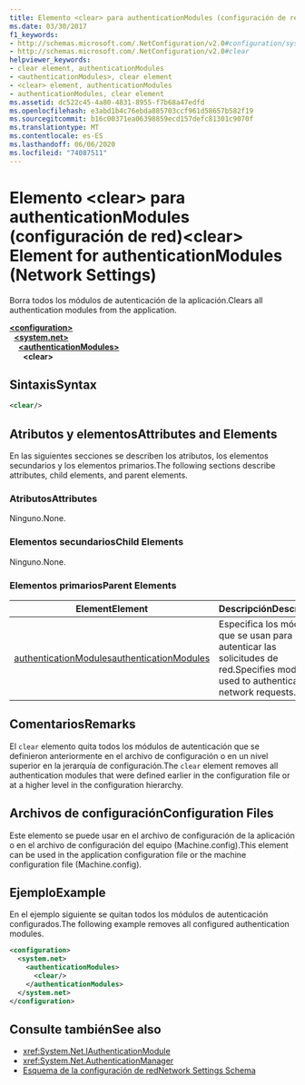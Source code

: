 ```yaml
---
title: Elemento <clear> para authenticationModules (configuración de red)
ms.date: 03/30/2017
f1_keywords:
- http://schemas.microsoft.com/.NetConfiguration/v2.0#configuration/system.net/authenticationModules/clear
- http://schemas.microsoft.com/.NetConfiguration/v2.0#clear
helpviewer_keywords:
- clear element, authenticationModules
- <authenticationModules>, clear element
- <clear> element, authenticationModules
- authenticationModules, clear element
ms.assetid: dc522c45-4a80-4831-8955-f7b68a47edfd
ms.openlocfilehash: e3abd1b4c76ebda885703ccf961d58657b582f19
ms.sourcegitcommit: b16c00371ea06398859ecd157defc81301c9070f
ms.translationtype: MT
ms.contentlocale: es-ES
ms.lasthandoff: 06/06/2020
ms.locfileid: "74087511"
---
```

# <a name="clear-element-for-authenticationmodules-network-settings"></a><span data-ttu-id="58b70-102">Elemento \<clear> para authenticationModules (configuración de red)</span><span class="sxs-lookup"><span data-stu-id="58b70-102">\<clear> Element for authenticationModules (Network Settings)</span></span>
<span data-ttu-id="58b70-103">Borra todos los módulos de autenticación de la aplicación.</span><span class="sxs-lookup"><span data-stu-id="58b70-103">Clears all authentication modules from the application.</span></span>  

[**\<configuration>**](../configuration-element.md)\
&nbsp;&nbsp;[**\<system.net>**](system-net-element-network-settings.md)\
&nbsp;&nbsp;&nbsp;&nbsp;[**\<authenticationModules>**](authenticationmodules-element-network-settings.md)\
&nbsp;&nbsp;&nbsp;&nbsp;&nbsp;&nbsp;**\<clear>**

## <a name="syntax"></a><span data-ttu-id="58b70-104">Sintaxis</span><span class="sxs-lookup"><span data-stu-id="58b70-104">Syntax</span></span>  
  
```xml  
<clear/>  
```  
  
## <a name="attributes-and-elements"></a><span data-ttu-id="58b70-105">Atributos y elementos</span><span class="sxs-lookup"><span data-stu-id="58b70-105">Attributes and Elements</span></span>  
 <span data-ttu-id="58b70-106">En las siguientes secciones se describen los atributos, los elementos secundarios y los elementos primarios.</span><span class="sxs-lookup"><span data-stu-id="58b70-106">The following sections describe attributes, child elements, and parent elements.</span></span>  
  
### <a name="attributes"></a><span data-ttu-id="58b70-107">Atributos</span><span class="sxs-lookup"><span data-stu-id="58b70-107">Attributes</span></span>  
 <span data-ttu-id="58b70-108">Ninguno.</span><span class="sxs-lookup"><span data-stu-id="58b70-108">None.</span></span>  
  
### <a name="child-elements"></a><span data-ttu-id="58b70-109">Elementos secundarios</span><span class="sxs-lookup"><span data-stu-id="58b70-109">Child Elements</span></span>  
 <span data-ttu-id="58b70-110">Ninguno.</span><span class="sxs-lookup"><span data-stu-id="58b70-110">None.</span></span>  
  
### <a name="parent-elements"></a><span data-ttu-id="58b70-111">Elementos primarios</span><span class="sxs-lookup"><span data-stu-id="58b70-111">Parent Elements</span></span>  
  
|<span data-ttu-id="58b70-112">**Element**</span><span class="sxs-lookup"><span data-stu-id="58b70-112">**Element**</span></span>|<span data-ttu-id="58b70-113">**Descripción**</span><span class="sxs-lookup"><span data-stu-id="58b70-113">**Description**</span></span>|  
|-----------------|---------------------|  
|[<span data-ttu-id="58b70-114">authenticationModules</span><span class="sxs-lookup"><span data-stu-id="58b70-114">authenticationModules</span></span>](authenticationmodules-element-network-settings.md)|<span data-ttu-id="58b70-115">Especifica los módulos que se usan para autenticar las solicitudes de red.</span><span class="sxs-lookup"><span data-stu-id="58b70-115">Specifies modules used to authenticate network requests.</span></span>|  
  
## <a name="remarks"></a><span data-ttu-id="58b70-116">Comentarios</span><span class="sxs-lookup"><span data-stu-id="58b70-116">Remarks</span></span>  
 <span data-ttu-id="58b70-117">El `clear` elemento quita todos los módulos de autenticación que se definieron anteriormente en el archivo de configuración o en un nivel superior en la jerarquía de configuración.</span><span class="sxs-lookup"><span data-stu-id="58b70-117">The `clear` element removes all authentication modules that were defined earlier in the configuration file or at a higher level in the configuration hierarchy.</span></span>  
  
## <a name="configuration-files"></a><span data-ttu-id="58b70-118">Archivos de configuración</span><span class="sxs-lookup"><span data-stu-id="58b70-118">Configuration Files</span></span>  
 <span data-ttu-id="58b70-119">Este elemento se puede usar en el archivo de configuración de la aplicación o en el archivo de configuración del equipo (Machine.config).</span><span class="sxs-lookup"><span data-stu-id="58b70-119">This element can be used in the application configuration file or the machine configuration file (Machine.config).</span></span>  
  
## <a name="example"></a><span data-ttu-id="58b70-120">Ejemplo</span><span class="sxs-lookup"><span data-stu-id="58b70-120">Example</span></span>  
 <span data-ttu-id="58b70-121">En el ejemplo siguiente se quitan todos los módulos de autenticación configurados.</span><span class="sxs-lookup"><span data-stu-id="58b70-121">The following example removes all configured authentication modules.</span></span>  
  
```xml  
<configuration>  
  <system.net>  
    <authenticationModules>  
      <clear/>  
    </authenticationModules>  
  </system.net>  
</configuration>  
```  
  
## <a name="see-also"></a><span data-ttu-id="58b70-122">Consulte también</span><span class="sxs-lookup"><span data-stu-id="58b70-122">See also</span></span>

- <xref:System.Net.IAuthenticationModule>
- <xref:System.Net.AuthenticationManager>
- [<span data-ttu-id="58b70-123">Esquema de la configuración de red</span><span class="sxs-lookup"><span data-stu-id="58b70-123">Network Settings Schema</span></span>](index.md)
